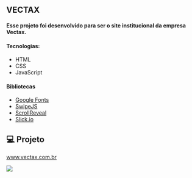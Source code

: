 ## VECTAX

#### Esse projeto foi desenvolvido para ser o site institucional da empresa Vectax.

#### Tecnologias:
- HTML
- CSS
- JavaScript

#### Bibliotecas

- [Google Fonts](https://fonts.google.com/)
- [SwipeJS](https://github.com/nolimits4web/Swiper)
- [ScrollReveal](https://scrollrevealjs.org)
- [Slick.io](https://kenwheeler.github.io/slick/)

## 💻 Projeto
www.vectax.com.br

<img src="/vectax/Assets/gif.gif"/>


